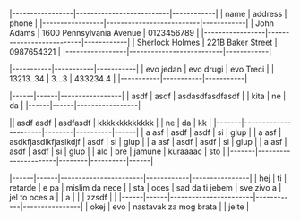 |-----------------|--------------------------|------------|
| name            | address                  | phone      |
|-----------------|--------------------------|------------|
| John Adams      | 1600 Pennsylvania Avenue | 0123456789 |
|-----------------|--------------------------|------------|
| Sherlock Holmes | 221B Baker Street        | 0987654321 |
|-----------------|--------------------------|------------|


|-----------|-----------|-----------|
| evo jedan | evo drugi | evo Treci |
| 13213..34 | 3...3     | 433234.4  |
|-----------|-----------|-----------|

|------|------|-----------------|
| asdf | asdf | asdasdfasdfasdf |
| kita | ne   | da              |
|------|------|-----------------|


|| asdf asdf | asdfasdf | kkkkkkkkkkkkk |
| ne    | da                   | kk     |
|-------|----------------------|--------|----------|------|
| a asf | asdf                 | asdf   | si       | glup |
| a asf | asdkfjasdlkfjaslkdjf | asdf   | si       | glup |
| a asf | asdf                 | asdf   | si       | glup |
| a asf | asdf                 | asdf   | si       | glup |
| alo   | bre                  | jamune | kuraaaac | sto  |
|-------|----------------------|--------|----------|------|


|------|------|-----------------------|------------|----------------|
| hej  | ti   | retarde               | e pa       | mislim da nece |
| sta  | oces | sad da ti jebem       | sve zivo a | jel to oces a  |
| a    |      |                       | zzsdf      |                |
|------|------|-----------------------|------------|----------------|
| okej | evo  | nastavak za mog brata |            | jelte          |
